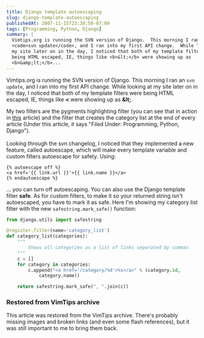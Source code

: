 ```yaml
---
title: Django template autoescaping
slug: django-template-autoescaping
publishedAt: 2007-11-15T23:38:50-07:00
tags: [Programming, Python, Django]
summary: |
  Vimtips.org is running the SVN version of Django.  This morning I ran an
  <code>svn update</code>, and I ran into my first API change.  While looking at
  my site later on in the day, I noticed that both of my template filters were
  being HTML escaped, IE, things like <b>&lt;</b> were showing up as
  <b>&amp;lt;</b>...
---
```

Vimtips.org is running the SVN version of Django.  This morning I ran an
<code>svn update</code>, and I ran into my first API change.  While looking at
my site later on in the day, I noticed that both of my template filters were
being HTML escaped, IE, things like <b>&lt;</b> were showing up as
<b>&amp;lt;</b>.<br>

My two filters are the pygments highlighting filter (you can see that in action
in <a href='/1'>this</a> article) and the filter that creates the category list
at the end of every article (Under this article, it says "Filed Under:
Programming, Python, Django").<br><br>
 Looking through the svn changelog, I
noticed that they implemented a new feature, called autoescape, which will make
every template variable and custom filters autoescape for safety.  Using:

```jinja
{% autoescape off %}
<a href='{{ link.url }}'>{{ link.name }}</a>
{% endautoescape %}
```

... you can turn off autoescaping.  You can also use the Django template filter
<b>safe</b>.  As for custom filters, to make it so your returned string isn't
autoescaped, you have to mark it as safe.  Here I'm showing my category list
filter with the new `safestring.mark_safe()` function:<br />

```python
from django.utils import safestring

@register.filter(name='category_list')
def category_list(categories):
    """
        Shows all categories as a list of links separated by commas
    """
    c = []
    for category in categories:
        c.append("<a href='/category/%d'>%s</a>" % (category.id,
            category.name))

    return safestring.mark_safe(", ".join(c))
```

<div class="restored-from-archive">
  <h3>Restored from VimTips archive</h3>
  <p>
  This article was restored from the VimTips archive. There's probably
  missing images and broken links (and even some flash references), but it
  was still important to me to bring them back.
  </p>
</div>
